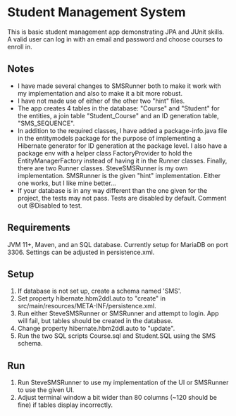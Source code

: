 # Student Management System
This is basic student management app demonstrating JPA and JUnit skills. A valid user can log in with an email and password and choose courses to enroll in.

## Notes
* I have made several changes to SMSRunner both to make it work with my implementation and also to make it a bit more robust. 
* I have not made use of either of the other two "hint" files.
* The app creates 4 tables in the database: "Course" and "Student" for the entities, a join table "Student_Course" and an ID generation table, "SMS_SEQUENCE".
* In addition to the required classes, I have added a package-info.java file in the entitymodels package for the purpose of implementing a Hibernate generator for ID generation at the package level. I also have a package env with a helper class FactoryProvider to hold the EntityManagerFactory instead of having it in the Runner classes. Finally, there are two Runner classes. SteveSMSRunner is my own implementation. SMSRunner is the given "hint" implementation. Either one works, but I like mine better...
* If your database is in any way different than the one given for the project, the tests may not pass. Tests are disabled by default. Comment out @Disabled to test.


## Requirements
JVM 11+, Maven, and an SQL database. Currently setup for MariaDB on port 3306. Settings can be adjusted in persistence.xml.

## Setup
1. If database is not set up, create a schema named 'SMS'.
2. Set property hibernate.hbm2ddl.auto to "create" in src/main/resources/META-INF/persistence.xml.
3. Run either SteveSMSRunner or SMSRunner and attempt to login. App will fail, but tables should be created in the database.
4. Change property hibernate.hbm2ddl.auto to "update".
5. Run the two SQL scripts Course.sql and Student.SQL using the SMS schema.

## Run
1. Run SteveSMSRunner to use my implementation of the UI or SMSRunner to use the given UI.
2. Adjust terminal window a bit wider than 80 columns (~120 should be fine) if tables display incorrectly. 
